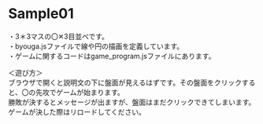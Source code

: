 # Sample01

・3＊3マスの〇✕3目並べです。<br>
・byouga.jsファイルで線や円の描画を定義しています。<br>
・ゲームに関するコードはgame_program.jsファイルにあります。<br>

＜遊び方＞<br>
ブラウザで開くと説明文の下に盤面が見えるはずです。その盤面をクリックすると、〇の先攻でゲームが始まります。<br>
勝敗が決するとメッセージが出ますが、盤面はまだクリックできてしまいます。<br>
ゲームが決した際はリロードしてください。<br>
